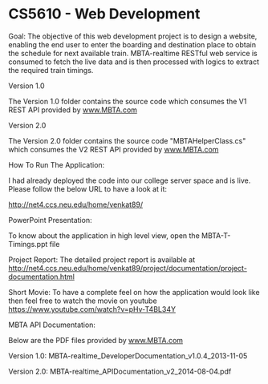CS5610 - Web Development
==============================

Goal: The objective of this web development project is to design a website, enabling the end user to enter the boarding and destination place to obtain the schedule for next available train. MBTA-realtime RESTful web service is consumed to fetch the live data and is then processed with logics to extract the required train timings. 


Version 1.0

The Version 1.0 folder contains the source code which consumes the V1 REST API provided by www.MBTA.com


Version 2.0

The Version 2.0 folder contains the source code "MBTAHelperClass.cs" which consumes the V2 REST API provided by www.MBTA.com



How To Run The Application:

I had already deployed the code into our college server space and is live. Please follow the below URL to have a look at it:

http://net4.ccs.neu.edu/home/venkat89/


PowerPoint Presentation:

To know about the application in high level view, open the MBTA-T-Timings.ppt file


Project Report:
The detailed project report is available at http://net4.ccs.neu.edu/home/venkat89/project/documentation/project-documentation.html


Short Movie:
To have a complete feel on how the application would look like then feel free to watch the movie on youtube
https://www.youtube.com/watch?v=pHv-T4BL34Y




MBTA API Documentation:

Below are the PDF files provided by www.MBTA.com

Version 1.0:
MBTA-realtime_DeveloperDocumentation_v1.0.4_2013-11-05

Version 2.0:
MBTA-realtime_APIDocumentation_v2_2014-08-04.pdf


